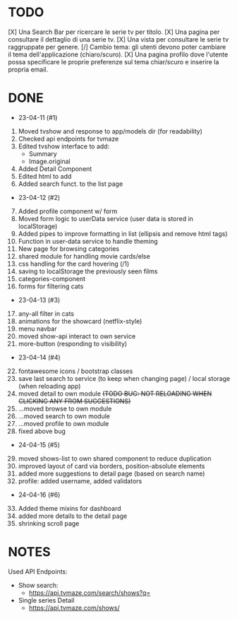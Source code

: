 # TODO

[X] Una Search Bar per ricercare le serie tv per titolo.
[X] Una pagina per consultare il dettaglio di una serie tv.
[X] Una vista per consultare le serie tv raggruppate per genere.
[/] Cambio tema: gli utenti devono poter cambiare il tema dell'applicazione (chiaro/scuro).
[X] Una pagina profilo dove l'utente possa specificare le proprie preferenze sul tema chiar/scuro e inserire la propria email.

# DONE

- 23-04-11 (#1)

1.  Moved tvshow and response to app/models dir (for readability)
2.  Checked api endpoints for tvmaze
3.  Edited tvshow interface to add:
    - Summary
    - Image.original
4.  Added Detail Component
5.  Edited html to add <base href="/">
6.  Added search funct. to the list page

- 23-04-12 (#2)

7.  Added profile component w/ form
8.  Moved form logic to userData service (user data is stored in localStorage)
9.  Added pipes to improve formatting in list (ellipsis and remove html tags)
10. Function in user-data service to handle theming
11. New page for browsing categories
12. shared module for handling movie cards/else
13. css handling for the card hovering (/1)
14. saving to localStorage the previously seen films
15. categories-component
16. forms for filtering cats

- 23-04-13 (#3)

17. any-all filter in cats
18. animations for the showcard (netflix-style)
19. menu navbar
20. moved show-api interact to own service
21. more-button (responding to visibility)

- 23-04-14 (#4)

22. fontawesome icons / bootstrap classes
23. save last search to service (to keep when changing page) / local storage (when reloading app)
24. moved detail to own module ~~(TODO BUG: NOT RELOADING WHEN CLICKING ANY FROM SUGGESTIONS)~~
25. ...moved browse to own module
26. ...moved search to own module
27. ...moved profile to own module
28. fixed above bug

- 24-04-15 (#5)

29. moved shows-list to own shared component to reduce duplication
30. improved layout of card via borders, position-absolute elements
31. added more suggestions to detail page (based on search name)
32. profile: added username, added validators

- 24-04-16 (#6)

33. Added theme mixins for dashboard
34. added more details to the detail page
35. shrinking scroll page

# NOTES

Used API Endpoints:

- Show search:
  - https://api.tvmaze.com/search/shows?q=<query/>
- Single series Detail
  - https://api.tvmaze.com/shows/<show-id/>
